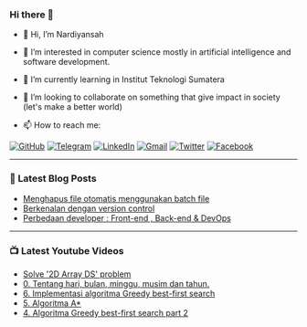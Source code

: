 ### Hi there 👋

- 👋 Hi, I’m Nardiyansah
- 👀 I’m interested in computer science mostly in artificial intelligence and software development.
- 🌱 I’m currently learning in Institut Teknologi Sumatera
- 👯 I’m looking to collaborate on something that give impact in society (let's make a better world)

- 📫 How to reach me:

[![GitHub](https://img.shields.io/badge/--github?label=Github&logo=GitHub&style=social)](https://github.com/nardiyansah) 
[![Telegram](https://img.shields.io/badge/--telegram?label=Telegram&logo=Telegram&style=social)](https://t.me/naradiyan) 
[![LinkedIn](https://img.shields.io/badge/--linkedin?label=LinkedIn&logo=LinkedIn&style=social)](https://www.linkedin.com/in/nardiyansah/)
[![Gmail](https://img.shields.io/badge/--linkedin?label=Gmail&logo=gmail&style=social)](mailto:janatri1398@gmail.com)
[![Twitter](https://img.shields.io/badge/--twitter?label=Twitter&logo=twitter&style=social)](https://twitter.com/janatri1398)
[![Facebook](https://img.shields.io/badge/--twitter?label=Facebook&logo=facebook&style=social)](https://web.facebook.com/nardiyansah.trijatmiko/)

---

### 📝 Latest Blog Posts
<!-- BLOG-POST-LIST:START -->
- [Menghapus file otomatis menggunakan batch file](https://nardiyansah.medium.com/menghapus-file-otomatis-menggunakan-batch-file-21d80e4626d6?source=rss-b541378ed797------2)
- [Berkenalan dengan version control](https://nardiyansah.medium.com/berkenalan-dengan-version-control-4f3d3d995cf4?source=rss-b541378ed797------2)
- [Perbedaan developer : Front-end , Back-end & DevOps](https://nardiyansah.medium.com/perbedaan-developer-front-end-back-end-devops-55fe248d213a?source=rss-b541378ed797------2)
<!-- BLOG-POST-LIST:END -->

---

### 📺 Latest Youtube Videos
<!-- YOUTUBE:START -->
- [Solve '2D Array   DS' problem](https://www.youtube.com/watch?v=sr4GMhaA-Q8)
- [0. Tentang hari, bulan, minggu, musim dan tahun.](https://www.youtube.com/watch?v=PRfQaaRlXhw)
- [6. Implementasi algoritma Greedy best-first search](https://www.youtube.com/watch?v=FFnWdrYGtj4)
- [5. Algoritma A*](https://www.youtube.com/watch?v=SKjeAzgsvbI)
- [4. Algoritma Greedy best-first search part 2](https://www.youtube.com/watch?v=1Ny1cYvERAU)
<!-- YOUTUBE:END -->

